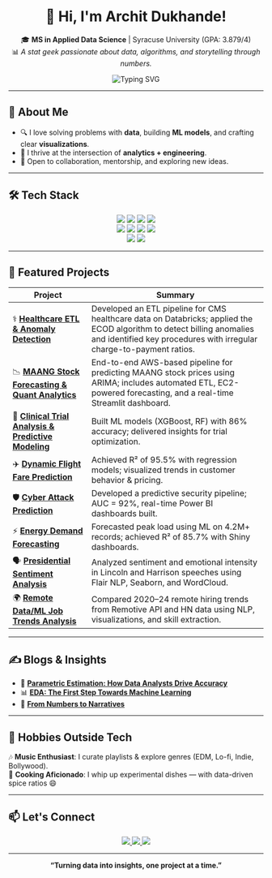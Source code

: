 <h1 align="center">👋 Hi, I'm Archit Dukhande!</h1>

<p align="center">
🎓 <strong>MS in Applied Data Science</strong> | Syracuse University (GPA: 3.879/4)<br>
📊 <i>A stat geek passionate about data, algorithms, and storytelling through numbers.</i>
</p>

<p align="center">
  <img src="https://readme-typing-svg.demolab.com?font=Fira+Code&pause=1000&center=true&vCenter=true&width=800&lines=Data+Analyst+%7C+ML+Enthusiast+%7C+Tech+Storyteller;Turning+data+into+insights+%F0%9F%9A%80" alt="Typing SVG" />
</p>

---

## 🧠 About Me

- 🔍 I love solving problems with **data**, building **ML models**, and crafting clear **visualizations**.
- 🧠 I thrive at the intersection of **analytics + engineering**.
- 🤝 Open to collaboration, mentorship, and exploring new ideas.

---

## 🛠️ Tech Stack

<p align="center">
  <img src="https://img.shields.io/badge/Python-3776AB?style=for-the-badge&logo=python&logoColor=white"/>
  <img src="https://img.shields.io/badge/R-276DC3?style=for-the-badge&logo=r&logoColor=white"/>
  <img src="https://img.shields.io/badge/SQL-4479A1?style=for-the-badge&logo=amazon-dynamodb&logoColor=white"/>
  <img src="https://img.shields.io/badge/MS_Excel-217346?style=for-the-badge&logo=microsoft-excel&logoColor=white"/>
  <br/>
  <img src="https://img.shields.io/badge/Tableau-E97627?style=for-the-badge&logo=tableau&logoColor=white"/>
  <img src="https://img.shields.io/badge/Power_BI-F2C811?style=for-the-badge&logo=power-bi&logoColor=black"/>
  <img src="https://img.shields.io/badge/Jupyter-F37626?style=for-the-badge&logo=jupyter&logoColor=white"/>
  <img src="https://img.shields.io/badge/Git-F05032?style=for-the-badge&logo=git&logoColor=white"/>
  <br/>
  <img src="https://img.shields.io/badge/AWS-232F3E?style=for-the-badge&logo=amazon-aws&logoColor=white"/>
  <img src="https://img.shields.io/badge/Azure-0078D4?style=for-the-badge&logo=microsoft-azure&logoColor=white"/>
</p>

---

## 🚀 Featured Projects

| Project | Summary |
|--------|---------|
| ⚕️ [**Healthcare ETL & Anomaly Detection**](https://github.com/ArchitDukhande/Healthcare-ETL-and-Anomaly-Detection) | Developed an ETL pipeline for CMS healthcare data on Databricks; applied the ECOD algorithm to detect billing anomalies and identified key procedures with irregular charge-to-payment ratios. |
| 📉 [**MAANG Stock Forecasting & Quant Analytics**](https://github.com/ArchitDukhande/MAANG-Stock-Forecasting) | End-to-end AWS-based pipeline for predicting MAANG stock prices using ARIMA; includes automated ETL, EC2-powered forecasting, and a real-time Streamlit dashboard. |
| 🎯 [**Clinical Trial Analysis & Predictive Modeling**](https://github.com/ArchitDukhande/Clinical-Trial-Analysis-and-Predictive-Modeling) | Built ML models (XGBoost, RF) with 86% accuracy; delivered insights for trial optimization. |
| ✈️ [**Dynamic Flight Fare Prediction**](https://github.com/ArchitDukhande/Dynamic-Flight-Fare-Prediction) | Achieved R² of 95.5% with regression models; visualized trends in customer behavior & pricing. |
| 🛡️ [**Cyber Attack Prediction**](https://github.com/ArchitDukhande/CyberPulse-Predictive-Threat-Detection) | Developed a predictive security pipeline; AUC = 92%, real-time Power BI dashboards built. |
| ⚡ [**Energy Demand Forecasting**](https://github.com/ArchitDukhande/Energy-Consumption-Prediction-using-Shiny-R) | Forecasted peak load using ML on 4.2M+ records; achieved R² of 85.7% with Shiny dashboards. |
| 🗣️ [**Presidential Sentiment Analysis**](https://github.com/ArchitDukhande/Presidential-Sentiment-Analysis) | Analyzed sentiment and emotional intensity in Lincoln and Harrison speeches using Flair NLP, Seaborn, and WordCloud. |
| 🌍 [**Remote Data/ML Job Trends Analysis**](https://github.com/ArchitDukhande/remote-hiring-insights) | Compared 2020–24 remote hiring trends from Remotive API and HN data using NLP, visualizations, and skill extraction. |

---

## ✍️ Blogs & Insights

- 🧮 [**Parametric Estimation: How Data Analysts Drive Accuracy**](https://www.linkedin.com/pulse/my-take-parametric-estimation-how-data-analysts-drive-archit-dukhande-p6r4f/)
- 📊 [**EDA: The First Step Towards Machine Learning**](https://www.linkedin.com/pulse/exploratory-data-analysis-first-step-towards-machine-archit-dukhande-xlnxf/)
- 🧵 [**From Numbers to Narratives**](https://www.linkedin.com/pulse/from-numbers-narratives-my-journey-through-analysis-data-dukhande-3e19f/)

---

## 🎵 Hobbies Outside Tech

🎶 **Music Enthusiast**: I curate playlists & explore genres (EDM, Lo-fi, Indie, Bollywood).  
🍳 **Cooking Aficionado**: I whip up experimental dishes — with data-driven spice ratios 😄

---

## 📫 Let's Connect

<p align="center">
  <a href="https://www.linkedin.com/in/archit-dukhande/">
    <img src="https://img.shields.io/badge/LinkedIn-0A66C2?style=for-the-badge&logo=linkedin&logoColor=white"/>
  </a>
  <a href="mailto:adukhand@syr.edu">
    <img src="https://img.shields.io/badge/Email-D14836?style=for-the-badge&logo=gmail&logoColor=white"/>
  </a>
  <a href="Archit_Dukhande_ResumeUS.pdf">
    <img src="https://img.shields.io/badge/Resume-8B0000?style=for-the-badge&logo=read-the-docs&logoColor=white"/>
  </a>
</p>

---

<p align="center"><b>“Turning data into insights, one project at a time.”</b></p>
